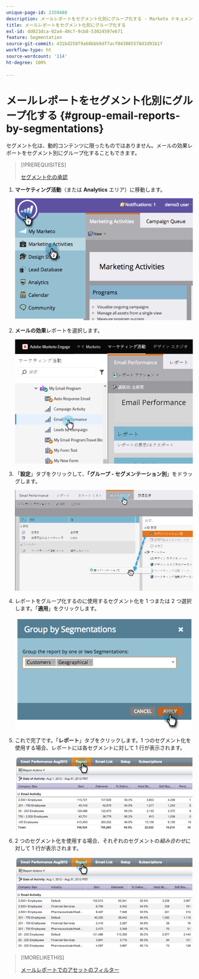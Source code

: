 ```yaml
---
unique-page-id: 2359488
description: メールレポートをセグメント化別にグループ化する - Marketo ドキュメント - 製品ドキュメント
title: メールレポートをセグメント化別にグループ化する
exl-id: dd023dca-02a4-40c7-9cb8-53024597e671
feature: Segmentation
source-git-commit: 431bd258f9a68bbb9df7acf043085578d3d91b1f
workflow-type: ht
source-wordcount: '114'
ht-degree: 100%

---
```


# メールレポートをセグメント化別にグループ化する {#group-email-reports-by-segmentations}

セグメント化は、動的コンテンツに限ったものではありません。メールの効果レポートをセグメント別にグループ化することもできます。

>[!PREREQUISITES]
>
>[セグメント化の承認](/help/marketo/product-docs/personalization/segmentation-and-snippets/segmentation/approve-a-segmentation.md)

1. **マーケティング活動**（または **Analytics** エリア）に移動します。

   ![](assets/image2014-9-16-9-3a15-3a58.png)

1. **メールの効果**&#x200B;レポートを選択します。

   ![](assets/image2014-9-16-9-3a16-3a6.png)

1. 「**設定**」タブをクリックして、**「グループ - セグメンテーション別**」をドラッグします。

   ![](assets/image2014-9-16-9-3a16-3a59.png)

1. レポートをグループ化するのに使用するセグメント化を 1 つまたは 2 つ選択します。「**適用**」をクリックします。

   ![](assets/image2014-9-16-9-3a17-3a9.png)

1. これで完了です。「**レポート**」タブをクリックします。1 つのセグメント化を使用する場合、レポートには各セグメントに対して 1 行が表示されます。

   ![](assets/image2014-9-16-9-3a17-3a17.png)

1. 2 つのセグメント化を使用する場合、それぞれのセグメントの&#x200B;_組み合わせ_&#x200B;に対して 1 行が表示されます。

   ![](assets/image2014-9-16-9-3a17-3a26.png)

>[!MORELIKETHIS]
>
>[メールレポートでのアセットのフィルター](/help/marketo/product-docs/reporting/basic-reporting/report-activity/filter-assets-in-an-email-report.md)
